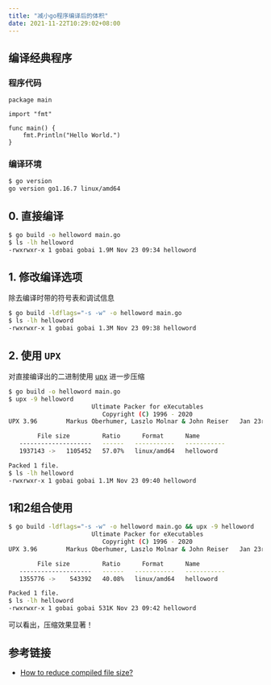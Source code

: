 ```yaml
---
title: "减小go程序编译后的体积"
date: 2021-11-22T10:29:02+08:00
---
```


## 编译经典程序

### 程序代码

```golang
package main

import "fmt"

func main() {
    fmt.Println("Hello World.")
}
```

### 编译环境

```bash
$ go version
go version go1.16.7 linux/amd64
```

## 0. 直接编译

```bash
$ go build -o helloword main.go
$ ls -lh helloword 
-rwxrwxr-x 1 gobai gobai 1.9M Nov 23 09:34 helloword
```

## 1. 修改编译选项

除去编译时带的符号表和调试信息

```bash
$ go build -ldflags="-s -w" -o helloword main.go
$ ls -lh helloword 
-rwxrwxr-x 1 gobai gobai 1.3M Nov 23 09:38 helloword
```

## 2. 使用 `UPX`

对直接编译出的二进制使用 [upx](https://github.com/upx/upx) 进一步压缩

```bash
$ go build -o helloword main.go
$ upx -9 helloword 
                       Ultimate Packer for eXecutables
                          Copyright (C) 1996 - 2020
UPX 3.96        Markus Oberhumer, Laszlo Molnar & John Reiser   Jan 23rd 2020

        File size         Ratio      Format      Name
   --------------------   ------   -----------   -----------
   1937143 ->   1105452   57.07%   linux/amd64   helloword                     

Packed 1 file.
$ ls -lh helloword 
-rwxrwxr-x 1 gobai gobai 1.1M Nov 23 09:40 helloword
```

## 1和2组合使用

```bash
$ go build -ldflags="-s -w" -o helloword main.go && upx -9 helloword
                       Ultimate Packer for eXecutables
                          Copyright (C) 1996 - 2020
UPX 3.96        Markus Oberhumer, Laszlo Molnar & John Reiser   Jan 23rd 2020

        File size         Ratio      Format      Name
   --------------------   ------   -----------   -----------
   1355776 ->    543392   40.08%   linux/amd64   helloword                     

Packed 1 file.
$ ls -lh helloword 
-rwxrwxr-x 1 gobai gobai 531K Nov 23 09:42 helloword
```

可以看出，压缩效果显著！

## 参考链接

- [How to reduce compiled file size?](https://stackoverflow.com/questions/3861634/how-to-reduce-compiled-file-size)
